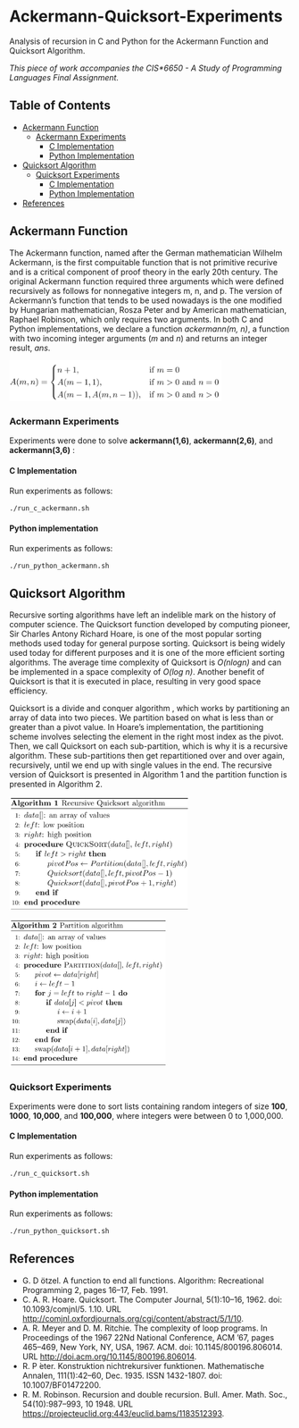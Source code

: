 # Ackermann-Quicksort-Experiments
Analysis of recursion in C and Python for the Ackermann Function and Quicksort Algorithm.

_This piece of work accompanies the CIS*6650 - A Study of Programming Languages Final Assignment._

## Table of Contents
* [Ackermann Function](#ackermann-function)
    * [Ackermann Experiments](#ackermann-experiments)
        * [C Implementation](#c-implementation)
        * [Python Implementation](#python-implementation)
* [Quicksort Algorithm](#quicksort-algorithm)
    * [Quicksort Experiments](#quicksort-experiments)
        * [C Implementation](#c-implementation)
        * [Python Implementation](#python-implementation)
* [References](#references)

## Ackermann Function

The Ackermann function, named after the German mathematician Wilhelm Ackermann, is the first compuitable function that is not primitive recurive and is a critical component of proof theory in the early 20th century. The original Ackermann function required three arguments which were defined recursively as follows for nonnegative integers m, n, and p. The version of Ackermann’s function that tends to be used nowadays is the one modified by Hungarian mathematician, Rosza Peter and by American mathematician, Raphael Robinson, which only requires two arguments. In both C and Python implementations, we declare a function *ackermann(m, n)*, a function with two incoming integer arguments (*m* and *n*) and returns an integer result, *ans*.

<p align="left">
  <img src="images/ackermann.png" width="380" title="Ackermann Function">
</p>

### Ackermann Experiments

Experiments were done to solve **ackermann(1,6)**, **ackermann(2,6)**, and **ackermann(3,6)** :

#### C Implementation

Run experiments as follows:
```sh
./run_c_ackermann.sh
```

#### Python implementation

Run experiments as follows:
```sh
./run_python_ackermann.sh
```

## Quicksort Algorithm
Recursive sorting algorithms have left an indelible mark on the history of computer science. The Quicksort function developed by computing pioneer, Sir Charles Antony Richard Hoare, is one of the most popular sorting methods used today for general purpose sorting. Quicksort is being widely used today for different purposes and it is one of the more efficient sorting algorithms. The average time complexity of Quicksort is *O(nlogn)* and can be implemented in a space complexity of *O(log n)*. Another benefit of Quicksort is that it is executed in place, resulting in very good space efficiency.

Quicksort is a divide and conquer algorithm , which works by partitioning an array of data into two pieces. We partition based on what is less than or greater than a pivot value. In Hoare’s implementation, the partitioning scheme involves selecting the element in the right most index as the pivot. Then, we call Quicksort on each sub-partition, which is why it is a recursive algorithm. These sub-partitions then get repartitioned over and over again, recursively, until we end up with single values in the end. The recursive version of Quicksort is presented in Algorithm 1 and the partition function is presented in Algorithm 2.

<p align="left">
  <img src="images/alg1.png" width="320" title="Recursive Quicksort Algorithm">
</p>

<p align="left">
  <img src="images/alg2.png" width="280" title="Partition Algorithm">
</p>

### Quicksort Experiments

Experiments were done to sort lists containing random integers of size **100**, **1000**, **10,000**, and **100,000**, where integers were between 0 to 1,000,000.

#### C Implementation

Run experiments as follows:
```sh
./run_c_quicksort.sh
```

#### Python implementation

Run experiments as follows:
```sh
./run_python_quicksort.sh
```

## References
* G. D ̈otzel. A function to end all functions. Algorithm: Recreational Programming 2, pages 16–17, Feb. 1991.
* C. A. R. Hoare. Quicksort. The Computer Journal, 5(1):10–16, 1962. doi: 10.1093/comjnl/5. 1.10. URL http://comjnl.oxfordjournals.org/cgi/content/abstract/5/1/10.
* A. R. Meyer and D. M. Ritchie. The complexity of loop programs. In Proceedings of the 1967 22Nd National Conference, ACM ’67, pages 465–469, New York, NY, USA, 1967. ACM. doi: 10.1145/800196.806014. URL http://doi.acm.org/10.1145/800196.806014.
* R. P ́eter. Konstruktion nichtrekursiver funktionen. Mathematische Annalen, 111(1):42–60, Dec. 1935. ISSN 1432-1807. doi: 10.1007/BF01472200.
* R. M. Robinson. Recursion and double recursion. Bull. Amer. Math. Soc., 54(10):987–993, 10 1948. URL https://projecteuclid.org:443/euclid.bams/1183512393.
